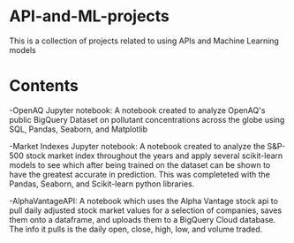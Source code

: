# API-and-ML-projects

This is a collection of projects related to using APIs and Machine Learning models

# Contents
-OpenAQ Jupyter notebook: 
A notebook created to analyze OpenAQ's public BigQuery Dataset on pollutant concentrations across the globe using SQL, Pandas, Seaborn, and Matplotlib

-Market Indexes Jupyter notebook:
A notebook created to analyze the S&P-500 stock market index throughout the years and apply several scikit-learn models to see which after being trained on the dataset can be shown to have the greatest accurate in prediction. This was completeted with the Pandas, Seaborn, and Scikit-learn python libraries.

-AlphaVantageAPI:
A notebook which uses the Alpha Vantage stock api to pull daily adjusted stock market values for a selection of companies, saves them onto a dataframe, and uploads them to a BigQuery Cloud database. The info it pulls is the daily open, close, high, low, and volume traded. 
